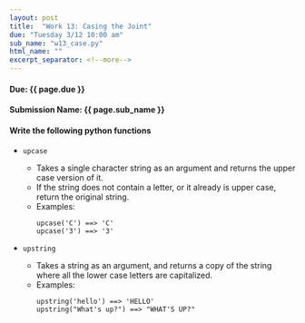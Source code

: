 ```yaml
---
layout: post
title:  "Work 13: Casing the Joint"
due: "Tuesday 3/12 10:00 am"
sub_name: "w13_case.py"
html_name: ""
excerpt_separator: <!--more-->
---
```


#### Due: {{ page.due }}
#### Submission Name: {{ page.sub_name }}

#### Write the following python functions
* `upcase`
  - Takes a single character string as an argument and returns the upper case version of it.
  - If the string does not contain a letter, or it already is upper case, return the original string.
  - Examples:
    ```
    upcase('C') ==> 'C'
    upcase('3') ==> '3'
    ```

* `upstring`
  - Takes a string as an argument, and returns a copy of the string where all the lower case letters are capitalized.
  - Examples:
    ```
    upstring('hello') ==> 'HELLO'
    upstring("What's up?") ==> "WHAT'S UP?"
